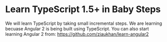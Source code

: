 # Learn TypeScript 1.5+ in Baby Steps
We will learn TypeScript by taking small incremental steps. We are learning becuase Angular 2 is being built using TypeScript. You can also start learning Angular 2 from:
https://github.com/ziaukhan/learn-angular2